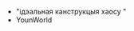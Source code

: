- "ідэальная канструкцыя хаосу "
- YounWorld

<!---
chicago7-Six/chicago7-Six is a ✨ special ✨ repository because its `README.md` (this file) appears on your GitHub profile.
You can click the Preview link to take a look at your changes.
--->
